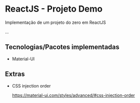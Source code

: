 # ReactJS - Projeto Demo

Implementação de um projeto do zero em ReactJS

...

## Tecnologias/Pacotes implementadas

- Material-UI

## Extras

- CSS injection order

  https://material-ui.com/styles/advanced/#css-injection-order
